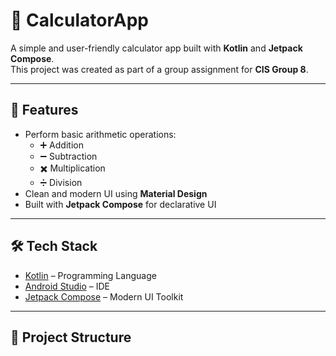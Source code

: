 # 📱 CalculatorApp

A simple and user-friendly calculator app built with **Kotlin** and **Jetpack Compose**.  
This project was created as part of a group assignment for **CIS Group 8**.

---

## 🚀 Features
- Perform basic arithmetic operations:
    - ➕ Addition
    - ➖ Subtraction
    - ✖️ Multiplication
    - ➗ Division
- Clean and modern UI using **Material Design**
- Built with **Jetpack Compose** for declarative UI

---

## 🛠️ Tech Stack
- [Kotlin](https://kotlinlang.org/) – Programming Language
- [Android Studio](https://developer.android.com/studio) – IDE
- [Jetpack Compose](https://developer.android.com/jetpack/compose) – Modern UI Toolkit

---

## 📂 Project Structure
